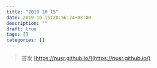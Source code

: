 ```yaml
---
title: "2019 10 15"
date: 2019-10-15T20:56:24+08:00
description: ""
draft: true
tags: []
categories: []
---
```


<!--more-->

> 首发 [https://nusr.github.io/](https://nusr.github.io/)
